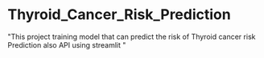 # Thyroid_Cancer_Risk_Prediction
"This project training model that can predict the risk of Thyroid cancer risk Prediction also API  using streamlit "
